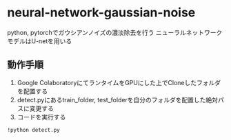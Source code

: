 # neural-network-gaussian-noise
python, pytorchでガウシアンノイズの濃淡除去を行う
ニューラルネットワークモデルはU-netを用いる

## 動作手順
1. Google ColaboratoryにてランタイムをGPUにした上でCloneしたフォルダを配置する
2. detect.pyにあるtrain_folder, test_folderを自分のフォルダを配置した絶対パスに変更する
3. コードを実行する
```
!python detect.py
```
